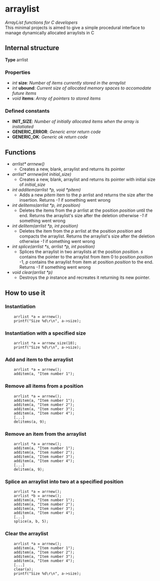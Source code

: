 # arraylist
*ArrayList functions for C developers*  
This minimal projects is aimed to give a simple procedural interface to manage dynamically allocated arraylists in C
## Internal structure
**Type** arrlist  
### Properties
* *int* **size**: *Number of items currently stored in the arraylist*
* *int* **ubound**: *Current size of allocated memory spaces to accomodate future items*
* *void* **items**: *Array of pointers to stored items*

### Defined constants
* **INIT_SIZE**: *Number of initially allocated items when the array is instatiated*
* **GENERIC_ERROR**: *Generic error return code*
* **GENERIC_OK**: *Generic ok return code*

## Functions
*  _arrlist* arrnew()_
    * Creates a new, blank, arraylist and returns its pointer
* _arrlist* arrnew(int initial_size)_
    * Creates a new, blank, arraylist and returns its pointer with initial size of _initial_size_
* _int additem(arrlist *p, void *pitem)_
    * Adds a new *pitem* item to the *p* arrlist and returns the size after the insertion. Returns _-1_ if something went wrong
* _int delitems(arrlist *p, int position)_
    * Deletes the items from the _p_ arrlist at the position _position_ until the end. Returns the arraylist's size after the deletion otherwise _-1_ if something went wrong
* _int delitem(arrlist *p, int position)_
    * Deletes the item from the _p_ arrlist at the position _position_ and compacts the arraylist. Returns the arraylist's size after the deletion otherwise _-1_ if something went wrong
* _int splice(arrlist *s, arrlist *p, int position)_
    * Splices the arraylist in two arraylists at the position _position_. *s* contains the pointer to the arraylist from item 0 to position _position_ -1, _p_ contains the arraylist from item at position _position_ to the end. Returns _-1_ if something went wrong
* _void clear(arrlist *p)_
    * Destroys the *p* instance and recreates it returning its new pointer.

## How to use it
### Instantiation
```
    arrlist *a = arrnew();
    printf("Size %d\r\n", a->size);
```
### Instantiation with a specified size
```
    arrlist *a = arrnew_size(10);
    printf("Size %d\r\n", a->size);
```
### Add and item to the arraylist
```
    arrlist *a = arrnew();
    additem(a, "Item number 1");
```
### Remove all items from a position
```
    arrlist *a = arrnew();
    additem(a, "Item number 1"); 
    additem(a, "Item number 2"); 
    additem(a, "Item number 3"); 
    additem(a, "Item number 4"); 
    [...]
    delitems(a, 9);
```
### Remove an item from the arraylist
```
    arrlist *a = arrnew();
    additem(a, "Item number 1"); 
    additem(a, "Item number 2"); 
    additem(a, "Item number 3"); 
    additem(a, "Item number 4"); 
    [...]
    delitem(a, 9);
```
### Splice an arraylist into two at a specified position
```
    arrlist *a = arrnew();
    arrlist *b = arrnew();
    additem(a, "Item number 1"); 
    additem(a, "Item number 2"); 
    additem(a, "Item number 3"); 
    additem(a, "Item number 4"); 
    [...]
    splice(a, b, 5);
```
### Clear the arraylist
```
    arrlist *a = arrnew();
    additem(a, "Item number 1"); 
    additem(a, "Item number 2"); 
    additem(a, "Item number 3"); 
    additem(a, "Item number 4"); 
    [...]
    clear(a);
    printf("Size %d\r\n", a->size);
```
